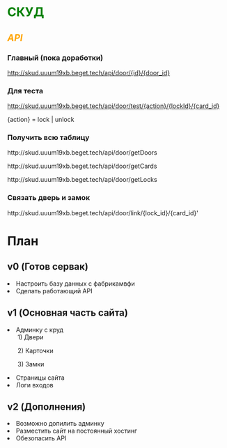 # <b style=color:green> СКУД </b>

<h2 style=color:orange ><i>API</i></h2>
<h3> Главный (пока доработки) </h3>

http://skud.uuum19xb.beget.tech/api/door/{id}/{door_id}

<h3> Для теста </h3>

http://skud.uuum19xb.beget.tech/api/door/test/{action}/{lockId}/{card_id}
  <p>{action} = lock | unlock</p>
<h3> Получить всю таблицу </h3>
    <p> http://skud.uuum19xb.beget.tech/api/door/getDoors </p> 
    <p> http://skud.uuum19xb.beget.tech/api/door/getCards </p> 
    <p> http://skud.uuum19xb.beget.tech/api/door/getLocks  </p> 
<h3> Связать дверь и замок </h3>
   <a> http://skud.uuum19xb.beget.tech/api/door/link/{lock_id}/{card_id}' </a>


<h1>План</h1>
<h2>v0 (Готов сервак)</h2> 
<li>Настроить базу данных с фабрикамвфи</li>
<li>Сделать работающий API</li>
<h2>v1 (Основная часть сайта)</h2>
<li>Админку с круд
<ol>1) Двери</ol>
<ol>2) Карточки</ol>
<ol>3) Замки</ol>
</li>
<li>Страницы сайта</li>
<li>Логи входов</li>
<h2>v2 (Дополнения)</h2>
<li>Возможно допилить админку</li>
<li>Разместить сайт на постоянный хостинг</li>
<li>Обезопасить API</li>
